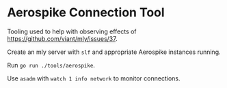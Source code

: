 # Aerospike Connection Tool

Tooling used to help with observing effects of https://github.com/viant/mly/issues/37.

Create an mly server with `slf` and appropriate Aerospike instances running.

Run `go run ./tools/aerospike`.

Use `asadm` with `watch 1 info network` to monitor connections.
